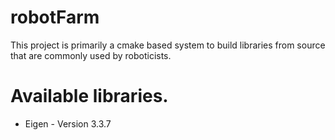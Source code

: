 # robotFarm
This project is primarily a cmake based system to build libraries from source that are commonly used by roboticists.

# Available libraries.

* Eigen - Version 3.3.7
